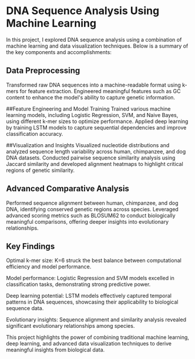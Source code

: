 # DNA Sequence Analysis Using Machine Learning
In this project, I explored DNA sequence analysis using a combination of machine learning and data visualization techniques. Below is a summary of the key components and accomplishments:

## Data Preprocessing
Transformed raw DNA sequences into a machine-readable format using k-mers for feature extraction.
Engineered meaningful features such as GC content to enhance the model's ability to capture genetic information.

##Feature Engineering and Model Training
Trained various machine learning models, including Logistic Regression, SVM, and Naive Bayes, using different k-mer sizes to optimize performance.
Applied deep learning by training LSTM models to capture sequential dependencies and improve classification accuracy.

##Visualization and Insights
Visualized nucleotide distributions and analyzed sequence length variability across human, chimpanzee, and dog DNA datasets.
Conducted pairwise sequence similarity analysis using Jaccard similarity and developed alignment heatmaps to highlight critical regions of genetic similarity.

## Advanced Comparative Analysis
Performed sequence alignment between human, chimpanzee, and dog DNA, identifying conserved genetic regions across species.
Leveraged advanced scoring metrics such as BLOSUM62 to conduct biologically meaningful comparisons, offering deeper insights into evolutionary relationships.

## Key Findings
Optimal k-mer size: K=6 struck the best balance between computational efficiency and model performance.

Model performance: Logistic Regression and SVM models excelled in classification tasks, demonstrating strong predictive power.

Deep learning potential: LSTM models effectively captured temporal patterns in DNA sequences, showcasing their applicability to biological sequence data.

Evolutionary insights: Sequence alignment and similarity analysis revealed significant evolutionary relationships among species.

This project highlights the power of combining traditional machine learning, deep learning, and advanced data visualization techniques to derive meaningful insights from biological data.
